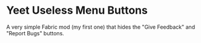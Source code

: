 # Yeet Useless Menu Buttons

A very simple Fabric mod (my first one) that hides the "Give Feedback" and "Report Bugs" buttons.
